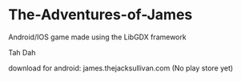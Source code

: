The-Adventures-of-James
=======================

Android/IOS game made using the LibGDX framework

Tah Dah

download for android: james.thejacksullivan.com (No play store yet) 
